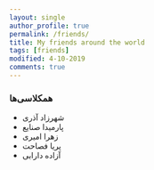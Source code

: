 ```yaml
---
layout: single
author_profile: true
permalink: /friends/
title: My friends around the world
tags: [friends]
modified: 4-10-2019
comments: true
---
```


### همکلاسی‌ها
* شهرزاد آذری 
* پارمیدا صنایع
* زهرا امیری
* پریا فصاحت
* آزاده دارابی



